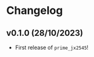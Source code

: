 # Changelog

<!--next-version-placeholder-->

## v0.1.0 (28/10/2023)

- First release of `prime_jx2545`!